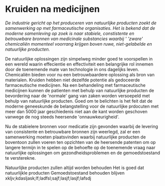 # Kruiden na medicijnen

_De industrie gericht op het produceren van natuurlijke producten zoekt de samenwerking op met farmaceutische organisaties. Het is bekend dat de moderne samenleving op zoek is naar stabiele, constistente en betrouwbare bronnen van medicinale substancies waarbij ' 'zware' chemicaliën momenteel voorrang krijgen boven ruwe, niet-gelabelde en natuurlijke producten._ 

De natuurlijke oplossingen zijn simpelweg minder goed te voorspellen in een wereld waarin effecientie en effectiviteit een belangrijke rol innemen door de toenemende mate van technologie in ons dagelijks leven. Chemicaliën bieden voor nu een betrouwbaardere oplossing als bron van materialen. Kruiden hebben niet dezelfde potentie als gedoceerde farmaceutische medicijnen. Na een behandeling met farmaceutische medicijnen kunnen de patienten met behulp van natuurlijke producten de bevordering naar de 'normale' gang van zaken worden versoepeld met behulp van natuurlijke producten. Goed om te belichten is het feit dat de moderne geneeskunde de belangstelling voor de natuurlijke prdocuten met meer dan 5000 jaar geschiedenis niet aan de kant worden geschoven vanwege de nog steeds heersende 'onnauwkeurigheid'.

Nu de stabielere bronnen voor medicatie zijn gevonden waarbij de levering van consistente en betrouwbare bronnen  zijn weerlegd, zal er een samenwerking moeten plaatsvinden waarbij natuurlijke producten de boventoon zullen voeren ten opzichten van de heersende patenten om op langere termijn in te spelen op de behoefte op de toenemende vraag naar natuurlijke oplossingen om gezondheidsproblemen en de gemoedstoestand te versterekne. 

Natuurlijke producten zullen altijd worden behouden
Het is goed dat 
natuurlijkle producten 
Gemoedstoestand behouden blijven 
xkljv;kdasljask;lf;ladfsl;sajf;lasjf;lasjf;lafsdj
